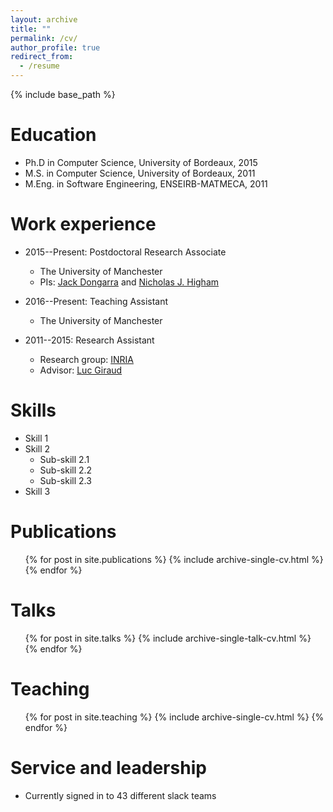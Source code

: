 ```yaml
---
layout: archive
title: ""
permalink: /cv/
author_profile: true
redirect_from:
  - /resume
---
```


{% include base_path %} 

Education
======
* Ph.D in Computer Science, University of Bordeaux, 2015
* M.S. in Computer Science, University of Bordeaux, 2011
* M.Eng. in  Software Engineering, ENSEIRB-MATMECA, 2011
 
Work experience
======
* 2015--Present: Postdoctoral Research Associate
  * The University of Manchester
  * PIs: [Jack Dongarra](http://www.netlib.org/utk/people/JackDongarra/) and [Nicholas J. Higham](http://www.maths.manchester.ac.uk/~higham) 

* 2016--Present: Teaching Assistant
  * The University of Manchester
  
* 2011--2015: Research Assistant
  * Research group: [INRIA](https://team.inria.fr/hiepacs/)
  * Advisor: [Luc Giraud](https://team.inria.fr/hiepacs/team-members/luc-giraud/)  
  
Skills
======
* Skill 1
* Skill 2
  * Sub-skill 2.1
  * Sub-skill 2.2
  * Sub-skill 2.3
* Skill 3

Publications
======
  <ul>{% for post in site.publications %}
    {% include archive-single-cv.html %}
  {% endfor %}</ul>
  
Talks
======
  <ul>{% for post in site.talks %}
    {% include archive-single-talk-cv.html %}
  {% endfor %}</ul>
  
Teaching
======
  <ul>{% for post in site.teaching %}
    {% include archive-single-cv.html %}
  {% endfor %}</ul>
  
Service and leadership
======
* Currently signed in to 43 different slack teams 
